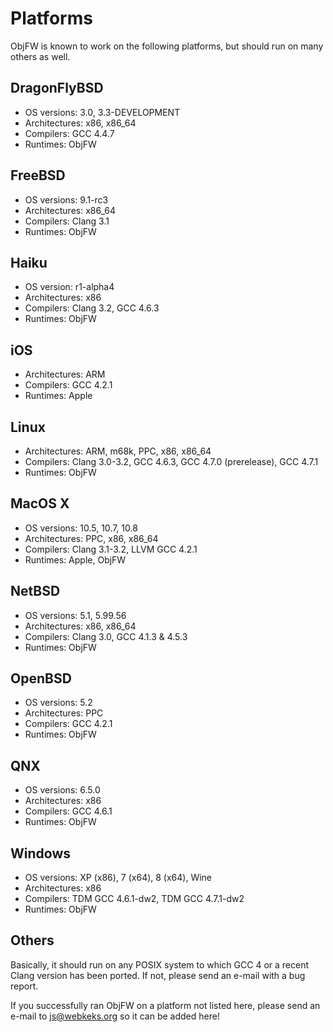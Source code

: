 Platforms
=========

ObjFW is known to work on the following platforms, but should run on many
others as well.


DragonFlyBSD
------------

  * OS versions: 3.0, 3.3-DEVELOPMENT
  * Architectures: x86, x86_64
  * Compilers: GCC 4.4.7
  * Runtimes: ObjFW


FreeBSD
-------

  * OS versions: 9.1-rc3
  * Architectures: x86_64
  * Compilers: Clang 3.1
  * Runtimes: ObjFW


Haiku
-----

  * OS version: r1-alpha4
  * Architectures: x86
  * Compilers: Clang 3.2, GCC 4.6.3
  * Runtimes: ObjFW


iOS
---

  * Architectures: ARM
  * Compilers: GCC 4.2.1
  * Runtimes: Apple


Linux
-----

  * Architectures: ARM, m68k, PPC, x86, x86_64
  * Compilers: Clang 3.0-3.2, GCC 4.6.3, GCC 4.7.0 (prerelease), GCC 4.7.1
  * Runtimes: ObjFW


MacOS X
-------

  * OS versions: 10.5, 10.7, 10.8
  * Architectures: PPC, x86, x86_64
  * Compilers: Clang 3.1-3.2, LLVM GCC 4.2.1
  * Runtimes: Apple, ObjFW


NetBSD
------

  * OS versions: 5.1, 5.99.56
  * Architectures: x86, x86_64
  * Compilers: Clang 3.0, GCC 4.1.3 & 4.5.3
  * Runtimes: ObjFW


OpenBSD
-------

  * OS versions: 5.2
  * Architectures: PPC
  * Compilers: GCC 4.2.1
  * Runtimes: ObjFW


QNX
---

  * OS versions: 6.5.0
  * Architectures: x86
  * Compilers: GCC 4.6.1
  * Runtimes: ObjFW


Windows
-------

  * OS versions: XP (x86), 7 (x64), 8 (x64), Wine
  * Architectures: x86
  * Compilers: TDM GCC 4.6.1-dw2, TDM GCC 4.7.1-dw2
  * Runtimes: ObjFW


Others
------

Basically, it should run on any POSIX system to which GCC 4 or a recent Clang
version has been ported. If not, please send an e-mail with a bug report.

If you successfully ran ObjFW on a platform not listed here, please send an
e-mail to js@webkeks.org so it can be added here!
